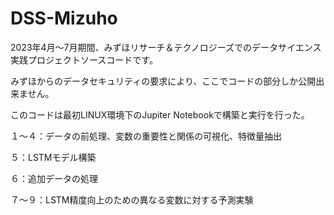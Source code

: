 # DSS-Mizuho
2023年4月～7月期間、みずほリサーチ＆テクノロジーズでのデータサイエンス実践プロジェクトソースコードです。

みずほからのデータセキュリティの要求により、ここでコードの部分しか公開出来ません。

このコードは最初LINUX環境下のJupiter Notebookで構築と実行を行った。

１～４：データの前処理、変数の重要性と関係の可視化、特徴量抽出

５：LSTMモデル構築

６：追加データの処理

７～９：LSTM精度向上のための異なる変数に対する予測実験
